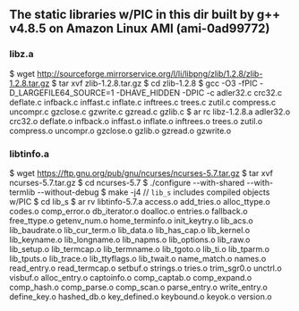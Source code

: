 ## The static libraries w/PIC in this dir built by g++ v4.8.5 on Amazon Linux AMI (ami-0ad99772)

### libz.a

  $ wget http://sourceforge.mirrorservice.org/l/li/libpng/zlib/1.2.8/zlib-1.2.8.tar.gz
  $ tar xvf zlib-1.2.8.tar.gz
  $ cd zlib-1.2.8
  $ gcc -O3 -fPIC -D_LARGEFILE64_SOURCE=1 -DHAVE_HIDDEN -DPIC -c adler32.c crc32.c deflate.c infback.c inffast.c inflate.c inftrees.c trees.c zutil.c compress.c uncompr.c gzclose.c gzwrite.c gzread.c gzlib.c
  $ ar rc libz-1.2.8.a adler32.o crc32.o deflate.o infback.o inffast.o inflate.o inftrees.o trees.o zutil.o compress.o uncompr.o gzclose.o gzlib.o gzread.o gzwrite.o

### libtinfo.a

  $ wget https://ftp.gnu.org/pub/gnu/ncurses/ncurses-5.7.tar.gz
  $ tar xvf ncurses-5.7.tar.gz
  $ cd ncurses-5.7
  $ ./configure --with-shared --with-termlib --without-debug
  $ make -j4
  // `lib_s` includes compiled objects w/PIC
  $ cd lib_s
  $ ar rv libtinfo-5.7.a access.o add_tries.o alloc_ttype.o codes.o comp_error.o db_iterator.o doalloc.o entries.o fallback.o free_ttype.o getenv_num.o home_terminfo.o init_keytry.o lib_acs.o lib_baudrate.o lib_cur_term.o lib_data.o lib_has_cap.o lib_kernel.o lib_keyname.o lib_longname.o lib_napms.o lib_options.o lib_raw.o lib_setup.o lib_termcap.o lib_termname.o lib_tgoto.o lib_ti.o lib_tparm.o lib_tputs.o lib_trace.o lib_ttyflags.o lib_twait.o name_match.o names.o read_entry.o read_termcap.o setbuf.o strings.o tries.o trim_sgr0.o unctrl.o visbuf.o alloc_entry.o captoinfo.o comp_captab.o comp_expand.o comp_hash.o comp_parse.o comp_scan.o parse_entry.o write_entry.o define_key.o hashed_db.o key_defined.o keybound.o keyok.o version.o
